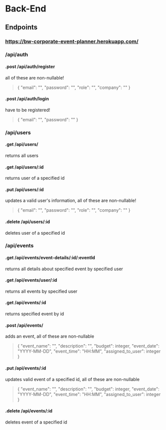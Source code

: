 # Back-End

## Endpoints
### https://bw-corporate-event-planner.herokuapp.com/
### /api/auth

#### .post /api/auth/register
all of these are non-nullable! 
>{
	"email":  "", 
	"password": "", 
	"role": "",
	"company": ""
}

#### .post /api/auth/login
have to be registered!
>{
	"email": "", 
	"password": ""
}

### /api/users

#### .get /api/users/
returns all users

#### .get /api/users/:id
returns user of a specified id

#### .put /api/users/:id
updates a valid user's information, all of these are non-nullable!
> {
	"email": "", 
	"password": "", 
	"role": "",
	"company": ""
}

#### .delete /api/users/:id
deletes user of a specified id

### /api/events

#### .get /api/events/event-details/:id/:eventId
returns all details about specified event by specified user

#### .get /api/events/user/:id
returns all events by specified user

#### .get /api/events/:id
returns specified event by id

#### .post /api/events/
adds an event, all of these are non-nullable
>{
	"event_name": "",
    "description": "",
    "budget": integer,
    "event_date": "YYYY-MM-DD",
    "event_time": "HH:MM",
	"assigned_to_user": integer
}

#### .put /api/events/:id
updates valid event of a specified id, all of these are non-nullable
>{
    "event_name": "",
    "description": "",
    "budget": integer,
    "event_date": "YYYY-MM-DD",
    "event_time": "HH:MM",
    "assigned_to_user": integer
}

#### .delete /api/events/:id
deletes event of a specified id
